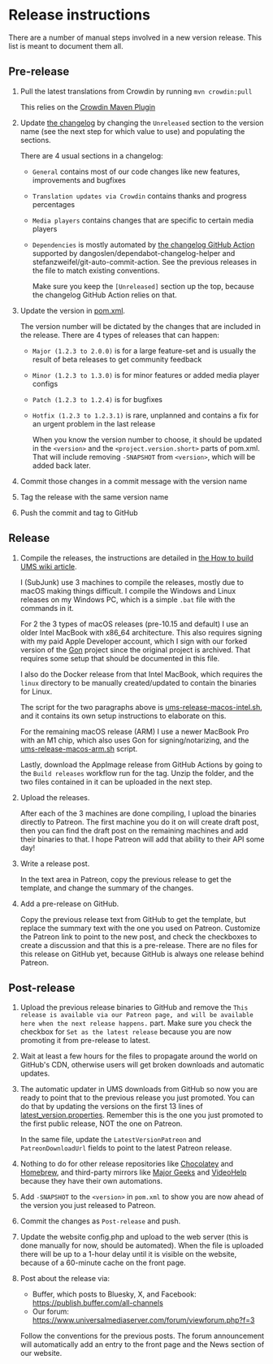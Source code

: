 # Release instructions

There are a number of manual steps involved in a new version release. This list is meant to document them all.

## Pre-release

1. Pull the latest translations from Crowdin by running `mvn crowdin:pull`

     This relies on the [Crowdin Maven Plugin](https://github.com/DigitalMediaServer/crowdin-maven-plugin/)
1. Update [the changelog](./CHANGELOG.md) by changing the `Unreleased` section to the version name (see the next step for which value to use) and populating the sections.

     There are 4 usual sections in a changelog:
   - `General` contains most of our code changes like new features, improvements and bugfixes
   - `Translation updates via Crowdin` contains thanks and progress percentages
   - `Media players` contains changes that are specific to certain media players
   - `Dependencies` is mostly automated by [the changelog GitHub Action](https://github.com/UniversalMediaServer/UniversalMediaServer/blob/47ed539c03f01f5198988a9a2388ae2aafc5a998/.github/workflows/ci.yaml#L258-L276) supported by dangoslen/dependabot-changelog-helper and stefanzweifel/git-auto-commit-action.
      See the previous releases in the file to match existing conventions.

      Make sure you keep the `[Unreleased]` section up the top, because the changelog GitHub Action relies on that.

1. Update the version in [pom.xml](./pom.xml).

     The version number will be dictated by the changes that are included in the release. There are 4 types of releases that can happen:
   - `Major (1.2.3 to 2.0.0)` is for a large feature-set and is usually the result of beta releases to get community feedback
   - `Minor (1.2.3 to 1.3.0)` is for minor features or added media player configs
   - `Patch (1.2.3 to 1.2.4)` is for bugfixes
   - `Hotfix (1.2.3 to 1.2.3.1)` is rare, unplanned and contains a fix for an urgent problem in the last release

     When you know the version number to choose, it should be updated in the `<version>` and the `<project.version.short>` parts of pom.xml. That will include removing `-SNAPSHOT` from `<version>`, which will be added back later.

1. Commit those changes in a commit message with the version name
1. Tag the release with the same version name
1. Push the commit and tag to GitHub

## Release

1. Compile the releases, the instructions are detailed in [the How to build UMS wiki article](https://github.com/UniversalMediaServer/UniversalMediaServer/wiki/How-to-build-UMS).

     I (SubJunk) use 3 machines to compile the releases, mostly due to macOS making things difficult. I compile the Windows and Linux releases on my Windows PC, which is a simple `.bat` file with the commands in it.

     For 2 the 3 types of macOS releases (pre-10.15 and default) I use an older Intel MacBook with x86_64 architecture. This also requires signing with my paid Apple Developer account, which I sign with our forked version of the [Gon](https://github.com/UniversalMediaServer/gon) project since the original project is archived. That requires some setup that should be documented in this file.

     I also do the Docker release from that Intel MacBook, which requires the `linux` directory to be manually created/updated to contain the binaries for Linux.

     The script for the two paragraphs above is [ums-release-macos-intel.sh](./scripts/ums-release-macos-intel.sh), and it contains its own setup instructions to elaborate on this.

     For the remaining macOS release (ARM) I use a newer MacBook Pro with an M1 chip, which also uses Gon for signing/notarizing, and the [ums-release-macos-arm.sh](./scripts/ums-release-macos-arm.sh) script.

     Lastly, download the AppImage release from GitHub Actions by going to the `Build releases` workflow run for the tag. Unzip the folder, and the two files contained in it can be uploaded in the next step.

1. Upload the releases.

     After each of the 3 machines are done compiling, I upload the binaries directly to Patreon. The first machine you do it on will create draft post, then you can find the draft post on the remaining machines and add their binaries to that. I hope Patreon will add that ability to their API some day!

1. Write a release post.

     In the text area in Patreon, copy the previous release to get the template, and change the summary of the changes.

1. Add a pre-release on GitHub.

     Copy the previous release text from GitHub to get the template, but replace the summary text with the one you used on Patreon. Customize the Patreon link to point to the new post, and check the checkboxes to create a discussion and that this is a pre-release. There are no files for this release on GitHub yet, because GitHub is always one release behind Patreon.

## Post-release

1. Upload the previous release binaries to GitHub and remove the `This release is available via our Patreon page, and will be available here when the next release happens.` part. Make sure you check the checkbox for `Set as the latest release` because you are now promoting it from pre-release to latest.

1. Wait at least a few hours for the files to propagate around the world on GitHub's CDN, otherwise users will get broken downloads and automatic updates.

1. The automatic updater in UMS downloads from GitHub so now you are ready to point that to the previous release you just promoted. You can do that by updating the versions on the first 13 lines of [latest_version.properties](./src/main/external-resources/update/latest_version.properties#L1-L13). Remember this is the one you just promoted to the first public release, NOT the one on Patreon.

    In the same file, update the `LatestVersionPatreon` and `PatreonDownloadUrl` fields to point to the latest Patreon release.

1. Nothing to do for other release repositories like [Chocolatey](https://community.chocolatey.org/packages/ums) and [Homebrew](https://formulae.brew.sh/cask/universal-media-server), and third-party mirrors like [Major Geeks](https://www.majorgeeks.com/files/details/universal_media_server.html) and [VideoHelp](https://www.videohelp.com/software/Universal-Media-Server) because they have their own automations.

1. Add `-SNAPSHOT` to the `<version>` in `pom.xml` to show you are now ahead of the version you just released to Patreon.

1. Commit the changes as `Post-release` and push.

1. Update the website config.php and upload to the web server (this is done manually for now, should be automated). When the file is uploaded there will be up to a 1-hour delay until it is visible on the website, because of a 60-minute cache on the front page.

1. Post about the release via:

     - Buffer, which posts to Bluesky, X, and Facebook: https://publish.buffer.com/all-channels
     - Our forum: https://www.universalmediaserver.com/forum/viewforum.php?f=3

     Follow the conventions for the previous posts. The forum announcement will automatically add an entry to the front page and the News section of our website.